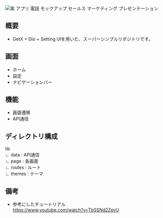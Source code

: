 ![紫 アプリ 電話 モックアップ セールス マーケティング プレゼンテーション](https://user-images.githubusercontent.com/61930267/195911986-7537292d-8cba-4074-9e8e-78fa2ce32deb.png)

## 概要
- GetX + Dio + Setting UIを用いた、スーパーシンプルリポジトリです。

## 画面
- ホーム　　
- 設定 
- ナビゲーションバー

## 機能
- 画面遷移
- API通信

## ディレクトリ構成
lib  
∟ data : API通信  
∟ page : 各画面  
∟ routes : ルート  
∟ themes : テーマ  

## 備考
- 参考にしたチュートリアル  
https://www.youtube.com/watch?v=TbSSNd2ZevU
